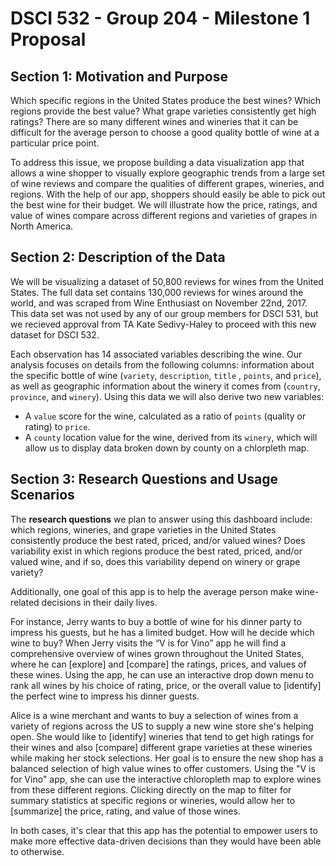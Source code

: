 # DSCI 532 - Group 204 - Milestone 1 Proposal


## Section 1: Motivation and Purpose

Which specific regions in the United States produce the best wines? Which regions provide the best value? What grape varieties consistently get high ratings? There are so many different wines and wineries that it can be difficult for the average person to choose a good quality bottle of wine at a particular price point. 

To address this issue, we propose building a data visualization app that allows a wine shopper to visually explore geographic trends from a large set of wine reviews and compare the qualities of different grapes, wineries, and regions. With the help of our app, shoppers should easily be able to pick out the best wine for their budget. We will illustrate how the price, ratings, and value of wines compare across different regions and varieties of grapes in North America.


## Section 2: Description of the Data

We will be visualizing a dataset of 50,800 reviews for wines from the United States. The full data set contains 130,000 reviews for wines around the world, and was scraped from Wine Enthusiast on November 22nd, 2017. This data set was not used by any of our group members for DSCI 531, but we recieved approval from TA Kate Sedivy-Haley to proceed with this new dataset for DSCI 532.

Each observation has 14 associated variables describing the wine. Our analysis focuses on details from the following columns: information about the specific bottle of wine (```variety```,  ```description```, ```title``` , ```points```, and ```price```), as well as geographic information about the winery it comes from (```country```, ```province```, and  ```winery```). Using this data we will also derive two new variables:
- A ```value``` score for the wine, calculated as a ratio of ```points``` (quality or rating) to ```price```.
- A ```county``` location value for the wine, derived from its ```winery```, which will allow us to display data broken down by county on a chlorpleth map.


## Section 3: Research Questions and Usage Scenarios

The **research questions** we plan to answer using this dashboard include: which regions, wineries, and grape varieties in the United States consistently produce the best rated, priced, and/or valued wines? Does variability exist in which regions produce the best rated, priced, and/or valued wine, and if so, does this variability depend on winery or grape variety?

Additionally, one goal of this app is to help the average person make wine-related decisions in their daily lives. 

For instance, Jerry wants to buy a bottle of wine for his dinner party to impress his guests, but he has a limited budget. How will he decide which wine to buy? When Jerry visits the “V is for Vino” app he will find a comprehensive overview of wines grown throughout the United States, where he can [explore] and [compare] the ratings, prices, and values of these wines. Using the app, he can use an interactive drop down menu to rank all wines by his choice of rating, price, or the overall value to [identify] the perfect wine to impress his dinner guests. 

 Alice is a wine merchant and wants to buy a selection of wines from a variety of regions across the US to supply a new wine store she's helping open. She would like to [identify] wineries that tend to get high ratings for their wines and also [compare] different grape varieties at these wineries while making her stock selections. Her goal is to ensure the new shop has a balanced selection of high value wines to offer customers. Using the "V is for Vino" app, she can use the interactive chloropleth map to explore wines from these different regions. Clicking directly on the map to filter for summary statistics at specific regions or wineries, would allow her to [summarize] the price, rating, and value of those wines.
  
In both cases, it's clear that this app has the potential to empower users to make more effective data-driven decisions than they would have been able to otherwise.